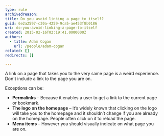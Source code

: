 ```yaml
---
type: rule
archivedreason: 
title: Do you avoid linking a page to itself?
guid: 6e2a2597-c30a-4259-9ca5-ae453f8b0186
uri: do-you-avoid-linking-a-page-to-itself
created: 2015-02-16T02:19:41.0000000Z
authors: 
  - title: Adam Cogan
    url: /people/adam-cogan
related: []
redirects: []

---
```


A link on a page that takes you to the very same page is a weird experience. Don't include a link to the page you are on.

<!--endintro-->

Exceptions can be:

* **Permalinks** – Because it enables a user to get a link to the current page or bookmark.
* **The logo on the homepage** – It’s widely known that clicking on the logo will take you to the homepage and it shouldn’t change if you are already on the homepage. People often click on it to reload the page.
* **Menu items** – However you should visually indicate on what page you are on.
